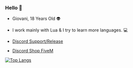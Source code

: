 ### Hello 👀

- Giovani, 18 Years Old 👽

- I work mainly with Lua & I try to learn more languages. 💻

- [Discord Support/Release](https://discord.gg/EBfXQ94ewu)

- [Discord Shop FiveM](https://discord.gg/mUmeeUsFcU)
  
[![Top Langs](https://github-readme-stats.vercel.app/api/top-langs/?username=DakoooM&theme=dark)](https://github.com/DakoooM?tab=repositories)

